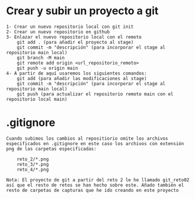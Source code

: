 # Crear y subir un proyecto a git
    1- Crear un nuevo repositorio local con git init
    2- Crear un nuevo repositorio en github
    3- Enlazar el nuevo repositorio local con el remoto
        git add . (para añadir el proyecto al stage)
        git commit -m "descripción" (para incorporar el stage al repositorio main local)
        git branch -M main
        git remote add origin <url_repositorio_remoto>
        git push -u origin main
    4- A partir de aquí usaremos los siguientes comandos:
        git add (para añadir las modificaciones al stage)
        git commit -m "descripción" (para incorporar el stage al repositorio main local)
        git push (para actualizar el repositorio remoto main con el repositorio local main)

#   .gitignore
    Cuando subimos los cambios al repositiorio omite los archivos especificados en .gitignore en este caso los archivos con extensión png de las carpetas especificadas:

        reto_2/*.png
        reto_3/*.png
        reto_4/*.png
    
    Nota: El proyecto de git a partir del reto 2 le he llamado git_reto02 así que el resto de retos se han hecho sobre este. Añado también el resto de carpetas de capturas que he ido creando en este proyecto